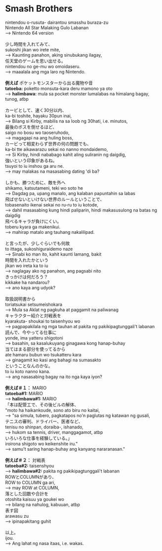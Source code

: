 # Smash Brothers
nintendou o-rusuta- dairantou smasshu buraza-zu<br/>
Nintendo All Star Malaking Gulo Labanan<br/>
--> Nintendo 64 version<br/>
<br/>
少し時間を入れてみて、<br/>
sukoshi jikan wo irete mite,<br/>
--> Kaunting panahon, aking sinubukang ilagay,<br/>
任天堂のゲームを思い出せる。<br/>
nintendou no ge-mu wo omoidaseru.<br/>
--> maaalala ang mga laro ng Nintendo.<br/>
<br/>
<b>例えば</b> ポケットモンスターから出る魔物や音<br/>
<b>tatoeba:</b> poketto monsuta-kara deru mamono ya oto<br/>
--> <b>halimbawa:</b> mula sa pocket monster lumalabas na himalang bagay, tunog, atbp<br/>
<br/>
カービとして、速く30分以内、<br/>
ka-bi toshite, hayaku 30pun inai,<br/>
--> Bilang si Kirby, mabilis na sa loob ng 30hati, i.e. minutos,<br/>
最後のボスを倒せるほど、<br/>
saigo no bosu wo taoseruhodo,<br/>
--> magagapi na ang huling boss,<br/>
カービって相変わらず世界の何の問題でも、<br/>
ka-bi tte aikawarazu sekai no nanno mondaidemo,<br/>
--> Si Kirby, hindi nababago kahit aling suliranin ng daigdig,<br/>
強いという印象があるね。<br/>
tsuyoi to iu inshou ga aru ne.<br/>
--> may malakas na masasabing dating 'di ba?<br/> 
<br/>
しかも、勝つために、敵を外へ<br/>
shikamo, katsutameni, teki wo soto he<br/>
--> Dagdag pa, upang manalo, ang kalaban papuntahin sa labas<br/>
飛ばせないといけない世界のルールということで、<br/>
tobasenaito ikenai sekai no ru-ru to iu kotode,<br/>
--> dahil masasabing kung hindi paliparin, hindi makasusulong na batas ng daigdig<br/>
飛べるキャラが負けにくい。<br/>
toberu kyara ga makenikui.<br/>
--> mahirap matalo ang tauhang nakalilipad.<br/>
<br/>
と言ったが、少しぐらいでも何故<br/>
to ittaga, sukoshiguraidemo naze<br/>
--> Sinabi ko man ito, kahit kaunti lamang, bakit<br/>
時間を入れたかという<br/>
jikan wo ireta ka to iu<br/>
--> naglagay ako ng panahon, ang pagsabi nito<br/>
きっかけは何だろう？<br/>
kikkake ha nandarou?<br/>
--> ano kaya ang udyok?<br/>
<br/>
取扱説明書から<br/>
toriatsukai setsumeishokara<br/>
--> Mula sa Aklat ng pagkuha at paggamit na paliwanag<br/>
キャラクター紹介と対戦表を<br/>
kyarakuta- shoukai to taisenhyou wo<br/>
--> pagpapakilala ng mga tauhan at pakita ng pakikipagtunggali't labanan<br/>
読んで、今やってる仕事に<br/>
yonde, ima yatteru shigotoni<br/>
--> basahin, sa kasalukuyang ginagawa kong hanap-buhay<br/>
当てはまる部分を使ってるから<br/>
ate hamaru bubun wo tsukatteru kara<br/>
--> ginagamit ko kasi ang bahagi na sumasakto<br/> 
ということなんのかな。<br/>
to iu koto nanno kana.<br/>
--> ang nasasabing bagay na ito nga kaya iyon?<br/>
<br/>
<b>例えば＃１：</b> MARIO<br/>
<b>tatoeba#1:</b> MARIO<br/>
--> <b>halimbawa#1:</b> MARIO<br/>
「本は配管工で、その後ビルの解体、</b><br/>
"moto ha haikankoude, sono ato biru no kaitai,<br/>
--> "sa simula, tubero, pagkatapos no'n paglutas ng katawan ng gusali,<br/>
テニスの審判、ドライバー、医者など、<br/>
tenisu no shinpan, doraiba-, ishanado,<br/>
--> hukom sa tennis, driver, manggagamot, atbp<br/>
いろいろな仕事を経験している。」<br/>
iroirona shigoto wo keikenshite iru."<br/>
--> samu't saring hanap-buhay ang kanyang nararanasan."<br/>
<br/>
<b>例えば＃２：</b> 対戦表<br/>
<b>tatoeba#2:</b> taisenshyou<br/>
--> <b>halimbawa#2:</b> pakita ng pakikipagtunggali't labanan<br/> 
ROWとCOLUMNがあり、<br/>
ROW to COLUMN ga ari,<br/>
--> may ROW at COLUMN,<br/>
落とした回数や合計を<br/>
otoshita kaisuu ya goukei wo<br/>
--> bilang na nahulog, kabuuan, atbp<br/> 
表す図<br/>
arawasu zu<br/>
--> ipinapakitang guhit<br/>
<br/>
以上。<br/>
ijou.<br/>
--> Ang lahat ng nasa itaas, i.e. wakas.<br/>
